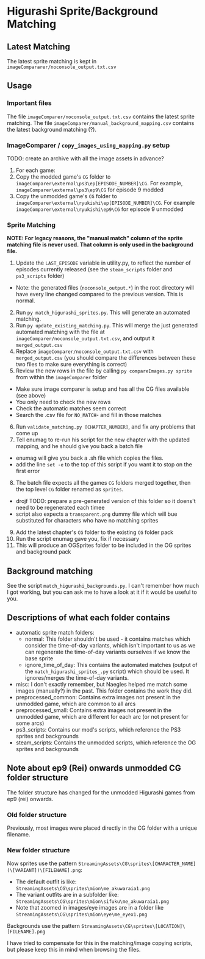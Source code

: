 # Higurashi Sprite/Background Matching

## Latest Matching

The latest sprite matching is kept in `imageCompararer/noconsole_output.txt.csv`

## Usage

### Important files

The file `imageComparer/noconsole_output.txt.csv` contains the latest sprite matching.
The file `imageComparer/manual_background_mapping.csv` contains the latest background matching (?).

### ImageComparer / `copy_images_using_mapping.py` setup

TODO: create an archive with all the image assets in advance?

1. For each game:
  1. Copy the modded game's `CG` folder to `imageComparer\external\ps3\ep[EPISODE_NUMBER]\CG`. For example, `imageComparer\external\ps3\ep9\CG` for episode 9 modded
  2. Copy the unmodded game's `CG` folder to `imageComparer\external\ryukishi\ep[EPISODE_NUMBER]\CG`. For example `imageComparer\external\ryukishi\ep9\CG` for episode 9 unmodded

### Sprite Matching

**NOTE: For legacy reasons, the "manual match" column of the sprite matching file is never used. That column is only used in the background file.**

1. Update the `LAST_EPISODE` variable in utility.py, to reflect the number of episodes currently released (see the `steam_scripts` folder and `ps3_scripts` folder)
  - Note: the generated files (`noconsole_output.*`) in the root directory will have every line changed compared to the previous version. This is normal.
2. Run `py match_higurashi_sprites.py`. This will generate an automated matching.
3. Run `py update_existing_matching.py`. This will merge the just generated automated matching with the file at `imageComparer/noconsole_output.txt.csv`, and output it `merged_output.csv`
4. Replace `imageComparer/noconsole_output.txt.csv` with `merged_output.csv` (you should compare the differences between these two files to make sure everything is correct)
5. Review the new rows in the file by calling `py compareImages.py sprite` from within the `imageComparer` folder
  - Make sure image comparer is setup and has all the CG files available (see above)
  - You only need to check the new rows
  - Check the automatic matches seem correct
  - Search the .csv file for `NO_MATCH`- and fill in those matches
6. Run `validate_matching.py [CHAPTER_NUMBER]`, and fix any problems that come up
7. Tell enumag to re-run his script for the new chapter with the updated mapping, and he should give you back a batch file
  - enumag will give you back a .sh file which copies the files.
  - add the line `set -e` to the top of this script if you want it to stop on the first error
8. The batch file expects all the games `CG` folders merged together, then the top level `CG` folder renamed as `sprites`.
  - drojf TODO: prepare a pre-generated version of this folder so it doens't need to be regenerated each timee
  - script also expects a `transparent.png` dummy file which will bue substituted for characters who have no matching sprites
9. Add the latest chapter's `CG` folder to the existing `CG` folder pack
10. Run the script enumag gave you, fix if necessary
11. This will produce an OGSprites folder to be included in the OG sprites and background pack

## Background matching

See the script `match_higurashi_backgrounds.py`. I can't remember how much I got working, but you can ask me to have a look at it if it would be useful to you.

## Descriptions of what each folder contains

- automatic sprite match folders:
  - normal: This folder shouldn't be used - it contains matches which consider the time-of-day variants, which isn't important to us as we can regenerate the time-of-day variants ourselves if we know the base sprite
  - ignore_time_of_day: This contains the automated matches (output of the `match_higurashi_sprites_.py` script) which should be used. It ignores/merges the time-of-day variants.
- misc: I don't exactly remember, but Naegles helped me match some images (manually?) in the past. This folder contains the work they did.
- preprocessed_common: Contains extra images not present in the unmodded game, which are common to all arcs
- preprocessed_small: Contains extra images not present in the unmodded game, which are different for each arc (or not present for some arcs)
- ps3_scripts: Contains our mod's scripts, which reference the PS3 sprites and backgrounds
- steam_scripts: Contains the unmodded scripts, which reference the OG sprites and backgrounds

## Note about ep9 (Rei) onwards unmodded CG folder structure

The folder structure has changed for the unmodded Higurashi games from ep9 (rei) onwards.

### Old folder structure

Previously, most images were placed directly in the CG folder with a unique filename.

### New folder structure

Now sprites use the pattern `StreamingAssets\CG\sprites\[CHARACTER_NAME](\[VARIANT])\[FILENAME].png`:
 - The default outfit is like: `StreamingAssets\CG\sprites\mion\me_akuwaraia1.png`
 - The variant outfits are in a subfolder like: `StreamingAssets\CG\sprites\mion\sifuku\me_akuwaraia1.png`
 - Note that zoomed in images/eye images are in a folder like `StreamingAssets\CG\sprites\mion\eye\me_eyex1.png`

Backgrounds use the pattern `StreamingAssets\CG\sprites\[LOCATION]\[FILENAME].png`

I have tried to compensate for this in the matching/image copying scripts, but please keep this in mind when browsing the files.